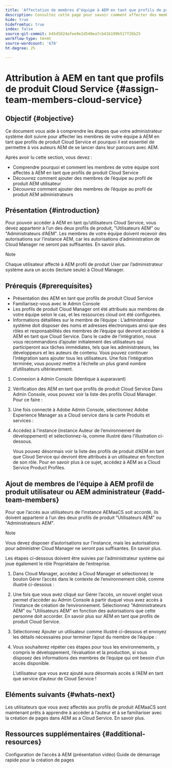 ```yaml
---
title: 'Affectation de membres d’équipe à AEM en tant que profils de produit Cloud Service '
description: Consultez cette page pour savoir comment affecter des membres de l’équipe à AEM en tant que profils de produit Cloud Service
hide: true
hidefromtoc: true
index: false
source-git-commit: b45d5824afee9e2d540ea7cb41b199b517f26b25
workflow-type: tm+mt
source-wordcount: '678'
ht-degree: 2%

---
```



# Attribution à AEM en tant que profils de produit Cloud Service {#assign-team-members-cloud-service}

## Objectif {#objective}

Ce document vous aide à comprendre les étapes que votre administrateur système doit suivre pour affecter les membres de votre équipe à AEM en tant que profils de produit Cloud Service et pourquoi il est essentiel de permettre à vos auteurs AEM de se lancer dans leur parcours avec AEM.

Après avoir lu cette section, vous devez :

* Comprendre pourquoi et comment les membres de votre équipe sont affectés à AEM en tant que profils de produit Cloud Service
* Découvrez comment ajouter des membres de l’équipe au profil de produit AEM utilisateur
* Découvrez comment ajouter des membres de l’équipe au profil de produit AEM administrateurs


## Présentation {#introduction}

Pour pouvoir accéder à AEM en tant qu’utilisateurs Cloud Service, vous devez appartenir à l’un des deux profils de produit, &quot;Utilisateurs AEM&quot; ou &quot;Administrateurs d’AEM&quot;. Les membres de votre équipe doivent recevoir des autorisations sur l’instance AEM, car les autorisations d’administration de Cloud Manager ne seront pas suffisantes. En savoir plus.

>[!NOTE]
>Chaque utilisateur affecté à AEM profil de produit User par l’administrateur système aura un accès (lecture seule) à Cloud Manager.

## Prérequis {#prerequisites}

* Présentation des AEM en tant que profils de produit Cloud Service
* Familiarisez-vous avec le Admin Console
* Les profils de produit Cloud Manager ont été attribués aux membres de votre équipe selon le cas, et les ressources cloud ont été configurées.
* Informations détaillées sur le membre de l’équipe : L’administrateur système doit disposer des noms et adresses électroniques ainsi que des rôles et responsabilités des membres de l’équipe qui devront accéder à AEM en tant que Cloud Service. Dans le cadre de l’intégration, nous vous recommandons d’ajouter initialement des utilisateurs qui participeront aux tâches immédiates, tels que les administrateurs, les développeurs et les auteurs de contenu. Vous pouvez continuer l’intégration sans ajouter tous les utilisateurs. Une fois l’intégration terminée, vous pouvez mettre à l’échelle un plus grand nombre d’utilisateurs ultérieurement.


1. Connexion à Admin Console
(Identique à auparavant)

1. Vérification des AEM en tant que profils de produit Cloud Service
Dans Admin Console, vous pouvez voir la liste des profils Cloud Manager. Pour ce faire :

1. Une fois connecté à Adobe Admin Console, sélectionnez Adobe Experience Manager as a Cloud service dans la carte Produits et services :

1. Accédez à l’instance (instance Auteur de l’environnement de développement) et sélectionnez-la, comme illustré dans l’illustration ci-dessous.



   Vous pouvez désormais voir la liste des profils de produit d’AEM en tant que Cloud Service qui devront être attribués à un utilisateur en fonction de son rôle. Pour en savoir plus à ce sujet, accédez à AEM as a Cloud Service Product Profiles.




## Ajout de membres de l’équipe à AEM profil de produit utilisateur ou AEM administrateur {#add-team-members}

Pour que l’accès aux utilisateurs de l’instance AEMaaCS soit accordé, ils doivent appartenir à l’un des deux profils de produit &quot;Utilisateurs AEM&quot; ou &quot;Administrateurs AEM&quot;.

>[!NOTE]
>Vous devez disposer d’autorisations sur l’instance, mais les autorisations pour administrer Cloud Manager ne seront pas suffisantes. En savoir plus.

Les étapes ci-dessous doivent être suivies par l’administrateur système qui joue également le rôle Propriétaire de l’entreprise.

1. Dans Cloud Manager, accédez à Cloud Manager et sélectionnez le bouton Gérer l’accès dans le contexte de l’environnement ciblé, comme illustré ci-dessous :

1. Une fois que vous avez cliqué sur Gérer l’accès, un nouvel onglet vous permet d’accéder au Admin Console à partir duquel vous avez accès à l’instance de création de l’environnement. Sélectionnez &quot;Administrateurs AEM&quot; ou &quot;Utilisateurs AEM&quot; en fonction des autorisations que cette personne doit accorder. En savoir plus sur AEM en tant que profils de produit Cloud Service.

1. Sélectionnez Ajouter un utilisateur comme illustré ci-dessous et envoyez les détails nécessaires pour terminer l’ajout du membre de l’équipe :


1. Vous souhaiterez répéter ces étapes pour tous les environnements, y compris le développement, l’évaluation et la production, si vous disposez des informations des membres de l’équipe qui ont besoin d’un accès disponible.

   L’utilisateur que vous avez ajouté aura désormais accès à l’AEM en tant que service d’auteur de Cloud Service !


## Eléments suivants {#whats-next}

Les utilisateurs que vous avez affectés aux profils de produit AEMaaCS sont maintenant prêts à apprendre à accéder à l’auteur et à se familiariser avec la création de pages dans AEM as a Cloud Service. En savoir plus.

## Ressources supplémentaires {#additional-resources}

Configuration de l’accès à AEM (présentation vidéo)
Guide de démarrage rapide pour la création de pages
